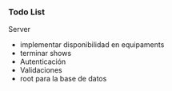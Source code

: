 ### Todo List

Server
- implementar disponibilidad en equipaments
- terminar shows
- Autenticación
- Validaciones
- root para la base de datos
